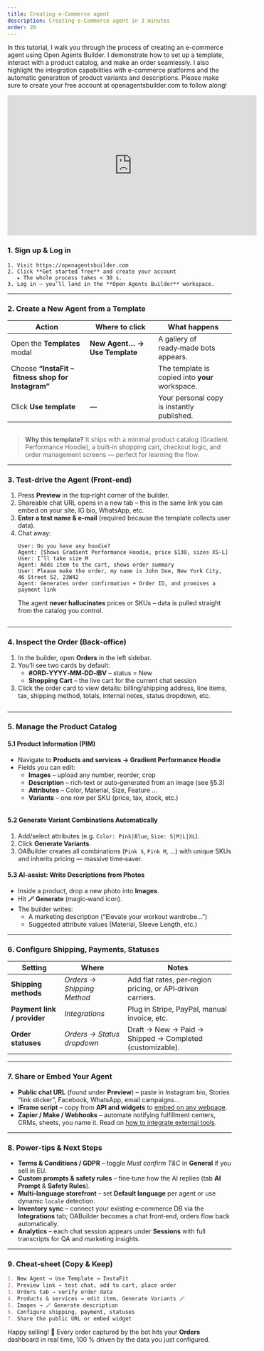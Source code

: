 ```yaml
---
title: Creating e-Commerce agent
description: Creating e-Commerce agent in 3 minutes
order: 20
---
```


In this tutorial, I walk you through the process of creating an e-commerce agent using Open Agents Builder. I demonstrate how to set up a template, interact with a product catalog, and make an order seamlessly. I also highlight the integration capabilities with e-commerce platforms and the automatic generation of product variants and descriptions. Please make sure to create your free account at openagentsbuilder.com to follow along!

<iframe width="560" height="315" src="https://www.youtube.com/embed/FkfTdRx6M9E?si=kuv1mAS5CAWBtgXO" title="YouTube video player" frameborder="0" allow="accelerometer; autoplay; clipboard-write; encrypted-media; gyroscope; picture-in-picture; web-share" referrerpolicy="strict-origin-when-cross-origin" allowfullscreen></iframe>


### 1. Sign up & Log in
```text
1. Visit https://openagentsbuilder.com
2. Click **Get started free** and create your account  
   ▸ The whole process takes < 30 s.
3. Log in — you’ll land in the **Open Agents Builder** workspace.
```

---

### 2. Create a New Agent from a Template
| Action | Where to click | What happens |
| ------ | -------------- | ------------ |
| Open the **Templates** modal | **New Agent… → Use Template** | A gallery of ready‑made bots appears. |
| Choose **“InstaFit – fitness shop for Instagram”** | | The template is copied into **your** workspace. |
| Click **Use template** | — | Your personal copy is instantly published. |

<Image alt="" src="../../../assets/tutorials/7.png" />

> **Why this template?** It ships with a minimal product catalog (Gradient Performance Hoodie), a built‑in shopping cart, checkout logic, and order management screens — perfect for learning the flow.

---

### 3. Test‑drive the Agent (Front‑end)
1. Press **Preview** in the top‑right corner of the builder.  
2. Shareable chat URL opens in a new tab – this is the same link you can embed on your site, IG bio, WhatsApp, etc.
3. **Enter a test name & e‑mail** (required because the template collects user data).
4. Chat away:
   ```text
   User: Do you have any hoodie?
   Agent: [Shows Gradient Performance Hoodie, price $130, sizes XS‑L]
   User: I’ll take size M
   Agent: Adds item to the cart, shows order summary
   User: Please make the order, my name is John Doe, New York City, 46 Street 52, 23W42
   Agent: Generates order confirmation + Order ID, and promises a payment link
   ```
   The agent **never hallucinates** prices or SKUs – data is pulled straight from the catalog you control.


<Image alt="" src="../../../assets/tutorials/8.png" />


---

### 4. Inspect the Order (Back‑office)
1. In the builder, open **Orders** in the left sidebar.  
2. You’ll see two cards by default:
   * **#ORD‑YYYY‑MM‑DD‑IBV** – status = New  
   * **Shopping Cart** – the live cart for the current chat session
3. Click the order card to view details: billing/shipping address, line items, tax, shipping method, totals, internal notes, status dropdown, etc.

<Image alt="" src="../../../assets/tutorials/9.png" />


---

### 5. Manage the Product Catalog
#### 5.1 Product Information (PIM)
* Navigate to **Products and services → Gradient Performance Hoodie**  
* Fields you can edit:
  * **Images** – upload any number, reorder, crop
  * **Description** – rich‑text or auto‑generated from an image (see §5.3)
  * **Attributes** – Color, Material, Size, Feature …
  * **Variants** – one row per SKU (price, tax, stock, etc.)

<Image alt="" src="../../../assets/tutorials/10.png" />


#### 5.2 Generate Variant Combinations Automatically
1. Add/select attributes (e.g. `Color: Pink|Blue`, `Size: S|M|L|XL`).
2. Click **Generate Variants**.
3. OABuilder creates all combinations (`Pink S`, `Pink M`, …) with unique SKUs and inherits pricing — massive time‑saver.

#### 5.3 AI‑assist: Write Descriptions from Photos
* Inside a product, drop a new photo into **Images**.
* Hit **🪄 Generate** (magic‑wand icon).  
* The builder writes:
  * A marketing description (“Elevate your workout wardrobe…”)  
  * Suggested attribute values (Material, Sleeve Length, etc.)

---

### 6. Configure Shipping, Payments, Statuses
| Setting | Where | Notes |
| ------- | ----- | ----- |
| **Shipping methods** | *Orders → Shipping Method* | Add flat rates, per‑region pricing, or API‑driven carriers. |
| **Payment link / provider** | *Integrations* | Plug in Stripe, PayPal, manual invoice, etc. |
| **Order statuses** | *Orders → Status dropdown* | Draft → New → Paid → Shipped → Completed (customizable). |

---

### 7. Share or Embed Your Agent
* **Public chat URL** (found under **Preview**) – paste in Instagram bio, Stories “link sticker”, Facebook, WhatsApp, email campaigns…
* **iFrame script** – copy from **API and widgets** to [embed on any webpage](/guides/5-integrating-with-the-website).
* **Zapier / Make / Webhooks** – automate notifying fulfillment centers, CRMs, sheets, you name it. Read on [how to integrate external tools](/guides/5-integrating-with-the-website).




---

### 8. Power‑tips & Next Steps
* **Terms & Conditions / GDPR** – toggle *Must confirm T&C* in **General** if you sell in EU.  
* **Custom prompts & safety rules** – fine‑tune how the AI replies (tab **AI Prompt** & **Safety Rules**).  
* **Multi‑language storefront** – set **Default language** per agent or use dynamic `locale` detection.  
* **Inventory sync** – connect your existing e‑commerce DB via the **Integrations** tab; OABuilder becomes a chat front‑end, orders flow back automatically.  
* **Analytics** – each chat session appears under **Sessions** with full transcripts for QA and marketing insights.

---

### 9. Cheat‑sheet (Copy & Keep)

```markdown
1. New Agent → Use Template → InstaFit
2. Preview link → test chat, add to cart, place order
3. Orders tab → verify order data
4. Products & services → edit item, Generate Variants 🪄
5. Images → 🪄 Generate description
6. Configure shipping, payment, statuses
7. Share the public URL or embed widget
```

Happy selling! 🎉 Every order captured by the bot hits your **Orders** dashboard in real time, 100 % driven by the data you just configured.